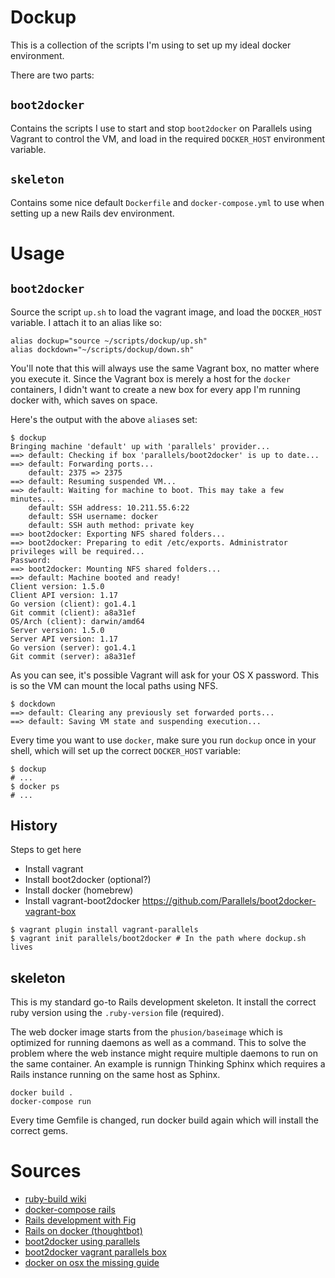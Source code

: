 # Dockup

This is a collection of the scripts I'm using to set up my ideal docker environment.

There are two parts:

## `boot2docker`

Contains the scripts I use to start and stop `boot2docker` on Parallels using Vagrant to control the VM, and load in the required `DOCKER_HOST` environment variable.

## `skeleton`

Contains some nice default `Dockerfile` and `docker-compose.yml` to use when setting up a new Rails dev environment.

# Usage

## `boot2docker`

Source the script `up.sh` to load the vagrant image, and load the `DOCKER_HOST` variable. I attach it to an alias like so:

```
alias dockup="source ~/scripts/dockup/up.sh"
alias dockdown="~/scripts/dockup/down.sh"
```

You'll note that this will always use the same Vagrant box, no matter where you execute it. Since the Vagrant box is merely a host for the `docker` containers, I didn't want to create a new box for every app I'm running docker with, which saves on space.

Here's the output with the above `alias`es set:

```
$ dockup
Bringing machine 'default' up with 'parallels' provider...
==> default: Checking if box 'parallels/boot2docker' is up to date...
==> default: Forwarding ports...
    default: 2375 => 2375
==> default: Resuming suspended VM...
==> default: Waiting for machine to boot. This may take a few minutes...
    default: SSH address: 10.211.55.6:22
    default: SSH username: docker
    default: SSH auth method: private key
==> boot2docker: Exporting NFS shared folders...
==> boot2docker: Preparing to edit /etc/exports. Administrator privileges will be required...
Password:
==> boot2docker: Mounting NFS shared folders...
==> default: Machine booted and ready!
Client version: 1.5.0
Client API version: 1.17
Go version (client): go1.4.1
Git commit (client): a8a31ef
OS/Arch (client): darwin/amd64
Server version: 1.5.0
Server API version: 1.17
Go version (server): go1.4.1
Git commit (server): a8a31ef
```

As you can see, it's possible Vagrant will ask for your OS X password. This is so the VM can mount the local paths using NFS.

```
$ dockdown
==> default: Clearing any previously set forwarded ports...
==> default: Saving VM state and suspending execution...
```

Every time you want to use `docker`, make sure you run `dockup` once in your shell, which will set up the correct `DOCKER_HOST` variable:

```
$ dockup
# ...
$ docker ps
# ...
```

## History

Steps to get here

- Install vagrant
- Install boot2docker (optional?)
- Install docker (homebrew)
- Install vagrant-boot2docker https://github.com/Parallels/boot2docker-vagrant-box

```
$ vagrant plugin install vagrant-parallels
$ vagrant init parallels/boot2docker # In the path where dockup.sh lives
```

## skeleton

This is my standard go-to Rails development skeleton. It install the correct ruby version using the `.ruby-version` file (required).

The web docker image starts from the `phusion/baseimage` which is optimized for running daemons as well as a command. This to solve the problem where the web instance might require multiple daemons to run on the same container. An example is runnign Thinking Sphinx which requires a Rails instance running on the same host as Sphinx.


```
docker build .
docker-compose run
```

Every time Gemfile is changed, run docker build again which will install the correct gems.


# Sources

- [ruby-build wiki](https://github.com/sstephenson/ruby-build/wiki)
- [docker-compose rails](https://docs.docker.com/compose/rails/)
- [Rails development with Fig](http://www.whitesmith.co/blog/a-rails-development-environment-using-docker-through-fig/#choosingrubyversion)
- [Rails on docker (thoughtbot)](https://robots.thoughtbot.com/rails-on-docker)
- [boot2docker using parallels](http://standalonex.com/boot2docker-using-osx-parallel/)
- [boot2docker vagrant parallels box](https://github.com/Parallels/boot2docker-vagrant-box)
- [docker on osx the missing  guide](http://viget.com/extend/how-to-use-docker-on-os-x-the-missing-guide)